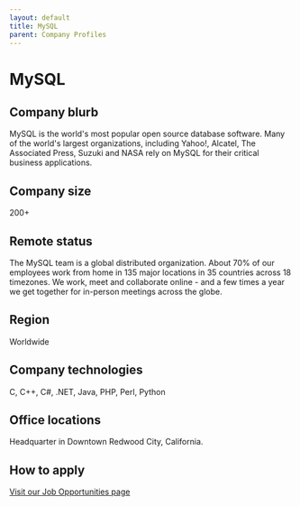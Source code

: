 ```yaml
---
layout: default
title: MySQL
parent: Company Profiles
---
```


# MySQL

## Company blurb

MySQL is the world's most popular open source database software. Many of the world's largest organizations, including Yahoo!, Alcatel, The Associated Press, Suzuki and NASA rely on MySQL for their critical business applications.

## Company size

200+

## Remote status

The MySQL team is a global distributed organization. About 70% of our employees work from home in 135 major locations in 35 countries across 18 timezones. We work, meet and collaborate online - and a few times a year we get together for in-person meetings across the globe.

## Region

Worldwide

## Company technologies

C, C++, C#, .NET, Java, PHP, Perl, Python

## Office locations

Headquarter in Downtown Redwood City, California.

## How to apply

[Visit our Job Opportunities page](https://www.mysql.com/about/jobs/)
